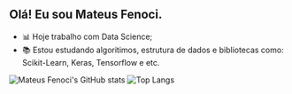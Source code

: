 ## Olá! Eu sou Mateus Fenoci.

- 📊​ Hoje trabalho com Data Science;
- ​📚​ Estou estudando algoritimos, estrutura de dados e bibliotecas como: Scikit-Learn, Keras, Tensorflow e etc.

![Mateus Fenoci's GitHub stats](https://github-readme-stats.vercel.app/api?username=MateusFenoci&hide=contribs,prs)
![Top Langs](https://github-readme-stats.vercel.app/api/top-langs/?username=MateusFenoci&hide=javascript,html)
<div>
  <img height="180em"></img>
  <img height="180em"></img>
</div>

